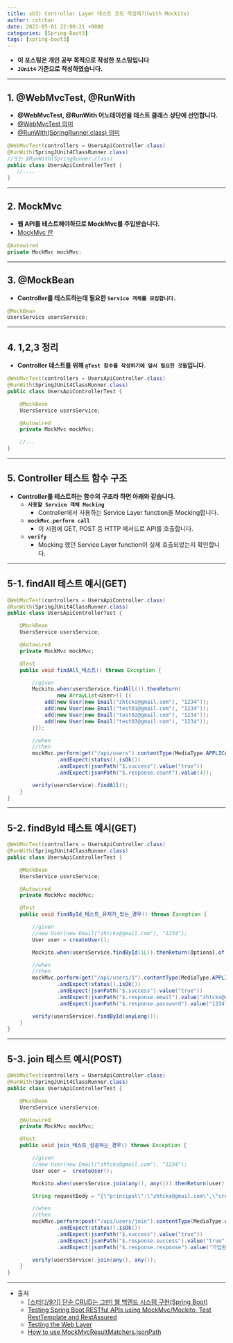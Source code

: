 ```yaml
---
title: sb3) Controller Layer 테스트 코드 작성하기(with Mockito)
author: cotchan 
date: 2021-05-01 22:00:21 +0800 
categories: [Spring-Boot3]
tags: [spring-boot3] 
---
```


+ **이 포스팅은 개인 공부 목적으로 작성한 포스팅입니다**
+ **`JUnit4` 기준으로 작성하였습니다.**

---

## 1. @WebMvcTest, @RunWith

+ **@WebMvcTest, @RunWith 어노테이션을 테스트 클래스 상단에 선언합니다.**
+ [@WebMvcTest 의미](https://cotchan.github.io/posts/sb2-test-webmvctest/) 
+ [@RunWith(SpringRunner.class) 의미](https://cotchan.github.io/posts/sb2-test-runwith/)

```java
@WebMvcTest(controllers = UsersApiController.class)
@RunWith(SpringJUnit4ClassRunner.class)
//또는 @RunWith(SpringRunner.class)
public class UsersApiControllerTest {
   //....
}
```

---

## 2. MockMvc

+ **웹 API를 테스트해야하므로 MockMvc를 주입받습니다.**
+ [MockMvc 란](https://cotchan.github.io/posts/sb2-test-mockmvc/)

```java
@Autowired
private MockMvc mockMvc;
```

---

## 3. @MockBean

+ **Controller를 테스트하는데 필요한 `Service 객체를 모킹합니다.`**

```java
@MockBean
UsersService usersService;
```

---

## 4. 1,2,3 정리

+ **Controller 테스트를 위해 `@Test 함수를 작성하기에 앞서 필요한 것들`입니다.**

```java
@WebMvcTest(controllers = UsersApiController.class)
@RunWith(SpringJUnit4ClassRunner.class)
public class UsersApiControllerTest {

    @MockBean
    UsersService usersService;

    @Autowired
    private MockMvc mockMvc;

    //...
}
```

---

## 5. Controller 테스트 함수 구조

+ **Controller를 테스트하는 함수의 구조라 하면 아래와 같습니다.**
  + **`사용할 Service 객체 Mocking`**
    + Controller에서 사용하는 Service Layer function을 Mocking합니다.
  + **`mockMvc.perform call`**
    + 이 시점에 GET, POST 등 HTTP 메서드로 API를 호출합니다.
  + **`verify`**
    + Mocking 했던 Service Layer function이 실제 호출되었는지 확인합니다.

---

## 5-1. findAll 테스트 예시(GET)

```java
@WebMvcTest(controllers = UsersApiController.class)
@RunWith(SpringJUnit4ClassRunner.class)
public class UsersApiControllerTest {

    @MockBean
    UsersService usersService;

    @Autowired
    private MockMvc mockMvc;

    @Test
    public void findAll_테스트() throws Exception {

        //given
        Mockito.when(usersService.findAll()).thenReturn(
                new ArrayList<User>() {{
            add(new User(new Email("zhtcks@gmail.com"), "1234"));
            add(new User(new Email("test01@gmail.com"), "1234"));
            add(new User(new Email("test02@gmail.com"), "1234"));
            add(new User(new Email("test03@gmail.com"), "1234"));
        }});

        //when
        //then
        mockMvc.perform(get("/api/users").contentType(MediaType.APPLICATION_JSON))
                .andExpect(status().isOk())
                .andExpect(jsonPath("$.success").value("true"))
                .andExpect(jsonPath("$.response.count").value(4));

        verify(usersService).findAll();
    }
}
```

---

## 5-2. findById 테스트 예시(GET)

```java
@WebMvcTest(controllers = UsersApiController.class)
@RunWith(SpringJUnit4ClassRunner.class)
public class UsersApiControllerTest {

    @MockBean
    UsersService usersService;

    @Autowired
    private MockMvc mockMvc;

    @Test
    public void findById_테스트_유저가_있는_경우() throws Exception {

        //given
        //new User(new Email("zhtcks@gmail.com"), "1234");
        User user = createUser();

        Mockito.when(usersService.findById(1L)).thenReturn(Optional.of(user));

        //when
        //then
        mockMvc.perform(get("/api/users/1").contentType(MediaType.APPLICATION_JSON))
                .andExpect(status().isOk())
                .andExpect(jsonPath("$.success").value("true"))
                .andExpect(jsonPath("$.response.email").value("zhtcks@gmail.com"))
                .andExpect(jsonPath("$.response.password").value("1234"));

        verify(usersService).findById(anyLong());
    }
}
```

---

## 5-3. join 테스트 예시(POST)

```java
@WebMvcTest(controllers = UsersApiController.class)
@RunWith(SpringJUnit4ClassRunner.class)
public class UsersApiControllerTest {

    @MockBean
    UsersService usersService;

    @Autowired
    private MockMvc mockMvc;

    @Test
    public void join_테스트_성공하는_경우() throws Exception {

        //given
        //new User(new Email("zhtcks@gmail.com"), "1234");
        User user =  createUser();

        Mockito.when(usersService.join(any(), any())).thenReturn(user);

        String requestBody = "{\"principal\":\"zhtcks@gmail.com\",\"credentials\":\"1234\"}";

        //when
        //then
        mockMvc.perform(post("/api/users/join").contentType(MediaType.APPLICATION_JSON).content(requestBody))
                .andExpect(status().isOk())
                .andExpect(jsonPath("$.success").value("true"))
                .andExpect(jsonPath("$.response.success").value("true"))
                .andExpect(jsonPath("$.response.response").value("가입완료"));

        verify(usersService).join(any(), any());
    }
}
```

---

+ 출처
    + [[스터디/9기] 단순 CRUD는 그만! 웹 백엔드 시스템 구현(Spring Boot)](https://programmers.co.kr/learn/courses/11694) 
    + [Testing Spring Boot RESTful APIs using MockMvc/Mockito, Test RestTemplate and RestAssured](https://medium.com/swlh/https-medium-com-jet-cabral-testing-spring-boot-restful-apis-b84ea031973d)
    + [Testing the Web Layer](https://spring.io/guides/gs/testing-web/)
    + [How to use MockMvcResultMatchers.jsonPath](https://stackoverflow.com/questions/42725199/how-to-use-mockmvcresultmatchers-jsonpath)
